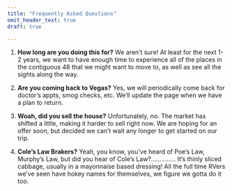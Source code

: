 ```yaml
---
title: "Frequently Asked Questions"
omit_header_text: true
draft: true

---
```


1. **How long are you doing this for?**
  We aren’t sure! At least for the next 1-2 years, we want to have enough time to experience all of the places in the contiguous 48 that we might want to move to, as well as see all the sights along the way.

2. **Are you coming back to Vegas?**
  Yes, we will periodically come back for doctor’s appts, smog checks, etc. We’ll update the page when we have a plan to return.

3. **Woah, did you sell the house?**
  Unfortunately, no. The market has shifted a little, making it harder to sell right now. We are hoping for an offer soon, but decided we can’t wait any longer to get started on our trip.

4. **Cole’s Law Brakers?**
   Yeah, you know, you’ve heard of Poe’s Law, Murphy’s Law, but did you hear of Cole’s Law?.............. It’s thinly sliced cabbage, usually in a mayonnaise based dressing! All the full time RVers we’ve seen have hokey names for themselves, we figure we gotta do it too.

